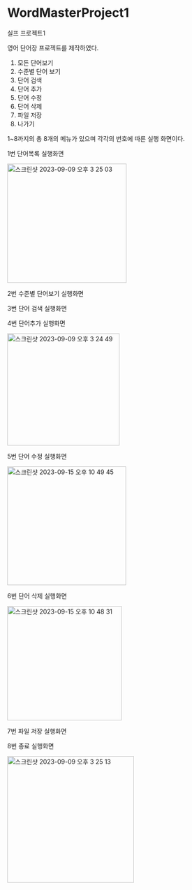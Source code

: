 # WordMasterProject1
실프 프로젝트1

영어 단어장 프로젝트를 제작하였다.

1. 모든 단어보기
2. 수준별 단어 보기
3. 단어 검색
4. 단어 추가
5. 단어 수정
6. 단어 삭제
7. 파일 저장
8. 나가기

1~8까지의 총 8개의 메뉴가 있으며 각각의 번호에 따른 실행 화면이다.

1번 단어목록 실행화면 

<img width="273" alt="스크린샷 2023-09-09 오후 3 25 03" src="https://github.com/YearaChoi/WordMasterProject1/assets/130584299/4e698be3-62ae-42e5-afe8-56f23433474d">

2번 수준별 단어보기 실행화면

3번 단어 검색 실행화면

4번 단어추가 실행화면

<img width="257" alt="스크린샷 2023-09-09 오후 3 24 49" src="https://github.com/YearaChoi/WordMasterProject1/assets/130584299/5beb6f4c-a00a-478f-b890-a3dc54f3f165">

5번 단어 수정 실행화면

<img width="272" alt="스크린샷 2023-09-15 오후 10 49 45" src="https://github.com/YearaChoi/WordMasterProject1/assets/130584299/cd534afb-2ba7-432f-b723-1ca46be06c53">

6번 단어 삭제 실행화면

<img width="262" alt="스크린샷 2023-09-15 오후 10 48 31" src="https://github.com/YearaChoi/WordMasterProject1/assets/130584299/f653f958-5418-4c28-a3df-3a154e5994b7">

7번 파일 저장 실행화면

8번 종료 실행화면 

<img width="290" alt="스크린샷 2023-09-09 오후 3 25 13" src="https://github.com/YearaChoi/WordMasterProject1/assets/130584299/ad18573d-363e-45b8-a544-b7dbaad297f2">

